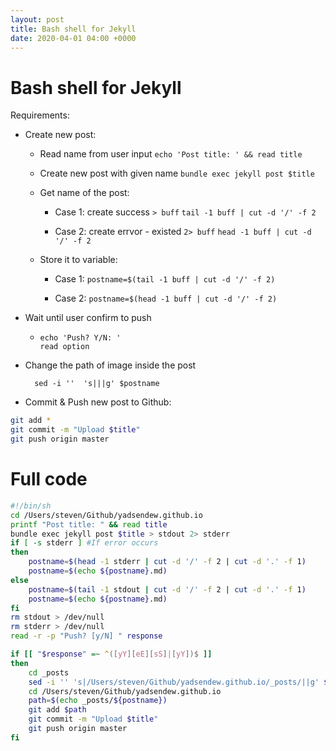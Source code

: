 ```yaml
---
layout: post
title: Bash shell for Jekyll
date: 2020-04-01 04:00 +0000
---
```


# Bash shell for Jekyll

Requirements:

- Create new post:
  
  - Read name from user input
    `echo 'Post title: ' && read title`
  
  - Create new post with given name
    `bundle exec jekyll post $title`
  
  - Get name of the post:
    
    - Case 1: create success
      `> buff`
      `tail -1 buff | cut -d '/' -f 2`
    
    - Case 2: create errvor - existed
      `2> buff`
      `head -1 buff | cut -d '/' -f 2`
  
  - Store it to variable:
    
    - Case 1:
      `postname=$(tail -1 buff | cut -d '/' -f 2)`
    
    - Case 2:
      `postname=$(head -1 buff | cut -d '/' -f 2)`

- Wait until user confirm to push
  
  - ```
    echo 'Push? Y/N: '
    read option
    ```
* Change the path of image inside the post 
  
  ```
    sed -i ''  's|||g' $postname
  ```

* Commit & Push new post to Github:

```bash
git add *
git commit -m "Upload $title"
git push origin master
```

# Full code

```bash
#!/bin/sh
cd /Users/steven/Github/yadsendew.github.io
printf "Post title: " && read title
bundle exec jekyll post $title > stdout 2> stderr
if [ -s stderr ] #If error occurs
then
	postname=$(head -1 stderr | cut -d '/' -f 2 | cut -d '.' -f 1)
	postname=$(echo ${postname}.md)
else
	postname=$(tail -1 stdout | cut -d '/' -f 2 | cut -d '.' -f 1)
	postname=$(echo ${postname}.md)
fi
rm stdout > /dev/null
rm stderr > /dev/null
read -r -p "Push? [y/N] " response

if [[ "$response" =~ ^([yY][eE][sS]|[yY])$ ]]
then
	cd _posts
	sed -i '' 's|/Users/steven/Github/yadsendew.github.io/_posts/||g' $postname
	cd /Users/steven/Github/yadsendew.github.io
	path=$(echo _posts/${postname})
	git add $path
	git commit -m "Upload $title"
	git push origin master
fi
```